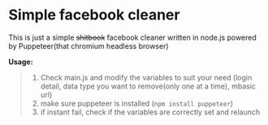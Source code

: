 # **Simple facebook cleaner**

This is just a simple ~~shitbook~~ facebook cleaner written in node.js powered by Puppeteer(that chromium headless browser)

**Usage:**
> 1. Check main.js and modify the variables to suit your need
> (login detail, data type you want to remove(only one at a time), mbasic url)
> 2. make sure puppeteer is installed
> (`npm install puppeteer`)
> 3. if instant fail, check if the variables are correctly set and relaunch

